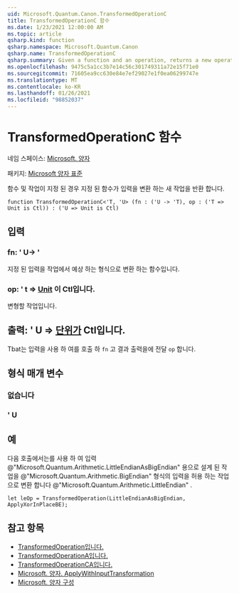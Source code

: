 ```yaml
---
uid: Microsoft.Quantum.Canon.TransformedOperationC
title: TransformedOperationC 함수
ms.date: 1/23/2021 12:00:00 AM
ms.topic: article
qsharp.kind: function
qsharp.namespace: Microsoft.Quantum.Canon
qsharp.name: TransformedOperationC
qsharp.summary: Given a function and an operation, returns a new operation whose input is transformed by the given function.
ms.openlocfilehash: 9475c5a1cc3b7e14c56c301749311a72e15f71e0
ms.sourcegitcommit: 71605ea9cc630e84e7ef29027e1f0ea06299747e
ms.translationtype: MT
ms.contentlocale: ko-KR
ms.lasthandoff: 01/26/2021
ms.locfileid: "98852037"
---
```

# <a name="transformedoperationc-function"></a>TransformedOperationC 함수

네임 스페이스: [Microsoft. 양자](xref:Microsoft.Quantum.Canon)

패키지: [Microsoft 양자 표준](https://nuget.org/packages/Microsoft.Quantum.Standard)


함수 및 작업이 지정 된 경우 지정 된 함수가 입력을 변환 하는 새 작업을 반환 합니다.

```qsharp
function TransformedOperationC<'T, 'U> (fn : ('U -> 'T), op : ('T => Unit is Ctl)) : ('U => Unit is Ctl)
```


## <a name="input"></a>입력

### <a name="fn--u---t"></a>fn: ' U-> '

지정 된 입력을 작업에서 예상 하는 형식으로 변환 하는 함수입니다.


### <a name="op--t--unit--is-ctl"></a>op: ' t => [Unit](xref:microsoft.quantum.lang-ref.unit)  이 Ctl입니다.

변형할 작업입니다.



## <a name="output--u--unit--is-ctl"></a>출력: ' U => [단위가](xref:microsoft.quantum.lang-ref.unit)  Ctl입니다.

Tbat는 입력을 사용 하 여를 호출 하 `fn` 고 결과 출력을에 전달 `op` 합니다.

## <a name="type-parameters"></a>형식 매개 변수

### <a name="t"></a>없습니다


### <a name="u"></a>' U



## <a name="example"></a>예

다음 호출에서는를 사용 하 여 입력 @"Microsoft.Quantum.Arithmetic.LittleEndianAsBigEndian" 용으로 설계 된 작업을 @"Microsoft.Quantum.Arithmetic.BigEndian" 형식의 입력을 허용 하는 작업으로 변환 합니다 @"Microsoft.Quantum.Arithmetic.LittleEndian" .

```qsharp
let leOp = TransformedOperation(LittleEndianAsBigEndian, ApplyXorInPlaceBE);
```

## <a name="see-also"></a>참고 항목

- [TransformedOperation입니다.](xref:Microsoft.Quantum.Canon.TransformedOperation)
- [TransformedOperationA입니다.](xref:Microsoft.Quantum.Canon.TransformedOperationA)
- [TransformedOperationCA입니다.](xref:Microsoft.Quantum.Canon.TransformedOperationCA)
- [Microsoft. 양자. ApplyWithInputTransformation](xref:Microsoft.Quantum.Canon.ApplyWithInputTransformation)
- [Microsoft. 양자 구성](xref:Microsoft.Quantum.Canon.Composed)
